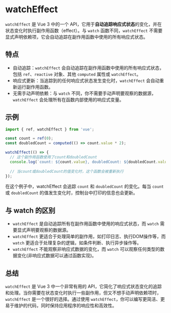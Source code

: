 # watchEffect

`watchEffect` 是 Vue 3 中的一个 API，它用于**自动追踪响应式状态**的变化，并在状态变化时执行副作用函数（effect）。与 `watch` 函数不同，`watchEffect` 不需要显式声明依赖项，它会自动追踪在副作用函数中使用的所有响应式状态。

## 特点

* 自动追踪：`watchEffect` 会自动追踪在副作用函数中使用的所有响应式状态，包括 `ref`、`reactive` 对象、其他 `computed` 属性或 `watchEffect`。
* 响应式更新：当追踪到的任何响应式状态发生变化时，`watchEffect` 会自动重新运行副作用函数。
* 无需手动声明依赖：与 `watch` 不同，你不需要手动声明要观察的数据源，`watchEffect` 会处理所有在函数内部使用的响应式变量。

## 示例

```javascript
import { ref, watchEffect } from 'vue';

const count = ref(0);
const doubledCount = computed(() => count.value * 2);

watchEffect(() => {
  // 这个副作用函数使用了count和doubledCount
  console.log(`count: ${count.value}, doubledCount: ${doubledCount.value}`);
  
  // 当count或doubledCount的值变化时，这个函数会被重新执行
});
```

在这个例子中，watchEffect 会追踪 `count` 和 `doubledCount` 的变化。每当 `count` 或 `doubledCount` 的值发生变化时，控制台中打印的信息也会更新。

## 与 watch 的区别

* `watchEffect` 是自动追踪所有在副作用函数中使用的响应式状态，而 `watch` 需要显式声明要观察的数据源。
* `watchEffect` 更适合于处理简单的副作用，如打印日志、执行DOM操作等，而 `watch` 更适合于处理复杂的逻辑，如条件判断、执行异步操作等。
* `watchEffect` 不能观察非响应式数据的变化，而 `watch` 可以观察任何类型的数据变化(非响应式数据可以通过函数实现)。

## 总结

`watchEffect` 是 Vue 3 中一个非常有用的 API，它简化了响应式状态变化的追踪和处理。当你需要在状态变化时执行一些副作用，但又不想手动声明依赖项时，`watchEffect` 是一个很好的选择。通过使用 `watchEffect`，你可以编写更简洁、更易于维护的代码，同时保持应用程序的响应性和高效性。
